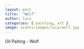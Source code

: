 ```yaml
---
layout: post
title:  "Wolf"
author: luca
categories: [ painting, art ]
image: assets/images/luca/wolf.jpg
---
```

Oil Paiting - Wolf



